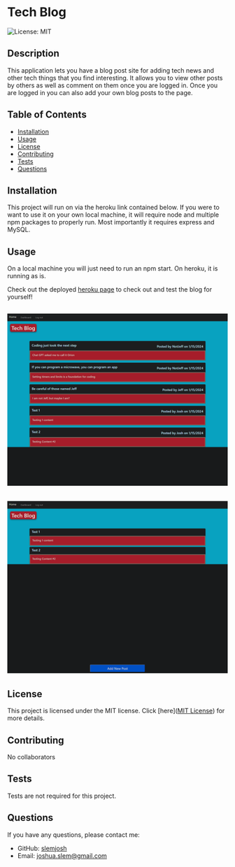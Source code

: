 # Tech Blog

![License: MIT](https://img.shields.io/badge/License-MIT-yellow.svg)

## Description

This application lets you have a blog post site for adding tech news and other tech things that you find interesting. It allows you to view other posts by others as well as comment on them once you are logged in. Once you are logged in you can also add your own blog posts to the page.

## Table of Contents

- [Installation](#installation)
- [Usage](#usage)
- [License](#license)
- [Contributing](#contributing)
- [Tests](#tests)
- [Questions](#questions)

## Installation

This project will run on via the heroku link contained below. If you were to want to use it on your own local machine, it will require node and multiple npm packages to properly run. Most importantly it requires express and MySQL.

## Usage

On a local machine you will just need to run an npm start. On heroku, it is running as is.

Check out the deployed [heroku page](https://slem-tech-blog-91d81cf34c26.herokuapp.com/) to check out and test the blog for yourself!

## ![Tech Blog Screenshot](/public/images/sample.png)

## ![Tech Blog Screenshot](/public/images/sample2.png)

## License

This project is licensed under the MIT license. Click [here]([MIT License](https://opensource.org/licenses/MIT)) for more details.

## Contributing

No collaborators

## Tests

Tests are not required for this project.

## Questions

If you have any questions, please contact me:

- GitHub: [slemjosh](https://github.com/slemjosh)
- Email: [joshua.slem@gmail.com](mailto:joshua.slem@gmail.com)
